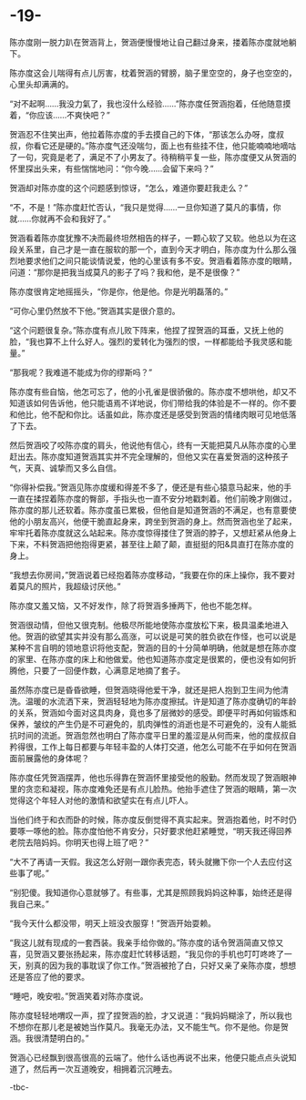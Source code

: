 # -19-
陈亦度刚一脱力趴在贺涵背上，贺涵便慢慢地让自己翻过身来，搂着陈亦度就地躺下。

陈亦度这会儿喘得有点儿厉害，枕着贺涵的臂膀，脑子里空空的，身子也空空的，心里头却满满的。

“对不起啊……我没力氣了，我也沒什么经验……”陈亦度任贺涵抱着，任他随意摸着，“你应该……不爽快吧？”

贺涵忍不住笑出声，他拉着陈亦度的手去摸自己的下体，“那该怎么办呀，度叔叔，你看它还是硬的。”陈亦度气还没喘匀，面上也有些挂不住，他只能喃喃地嘀咕了一句，究竟是老了，满足不了小男友了。待稍稍平复一些，陈亦度便又从贺涵的怀里探出头来，有些惴惴地问：“你今晚……会留下来吗？”

贺涵却对陈亦度的这个问题感到惊讶，“怎么，难道你要赶我走么？”

“不，不是！”陈亦度赶忙否认，“我只是觉得……一旦你知道了莫凡的事情，你就……你就再不会和我好了。”

贺涵看着陈亦度犹豫不决而最终坦然相告的样子，一颗心软了又软。他总以为在这段关系里，自己才是一直在服软的那一个，直到今天才明白，陈亦度为什么那么强烈地要求他们之间只能谈情说爱，他的心里该有多不安。贺涵看着陈亦度的眼睛，问道：“那你是把我当成莫凡的影子了吗？我和他，是不是很像？”

陈亦度很肯定地摇摇头，“你是你，他是他。你是光明磊落的。”

“可你心里仍然放不下他。”贺涵其实是很介意的。

“这个问题很复杂。”陈亦度有点儿败下阵来，他捏了捏贺涵的耳垂，又抚上他的脸，“我也算不上什么好人。强烈的爱转化为强烈的恨，一样都能给予我灵感和能量。”

“那我呢？我难道不能成为你的缪斯吗？”

陈亦度有些自恼，他怎可忘了，他的小孔雀是很骄傲的。陈亦度不想哄他，却又不知道该如何告诉他，他只能语焉不详地说，你们带给我的体验是不一样的。你不要和他比，他不配和你比。话虽如此，陈亦度还是感受到贺涵的情绪肉眼可见地低落了下去。

然后贺涵咬了咬陈亦度的肩头，他说他有信心，终有一天能把莫凡从陈亦度的心里赶出去。陈亦度知道贺涵其实并不完全理解的，但他又实在喜爱贺涵的这种孩子气，天真、诚挚而又多么自信。

“你得补偿我。”贺涵见陈亦度缓和得差不多了，便还是有些心猿意马起来，他的手一直在揉捏着陈亦度的臀部，手指头也一直不安分地戳刺着。他们前晚才刚做过，陈亦度的那儿还软着。陈亦度虽已累极，但他自是知道贺涵的不满足，也有意要使他的小朋友高兴，他便干脆直起身来，跨坐到贺涵的身上。然而贺涵也坐了起来，牢牢托着陈亦度就这么站起来。陈亦度惊得搂住了贺涵的脖子，又想赶紧从他身上下来，不料贺涵把他抱得更紧，甚至往上颠了颠，直挺挺的阳&具直打在陈亦度的身上。

“我想去你房间，”贺涵说着已经抱着陈亦度移动，“我要在你的床上操你，我不要对着莫凡的照片，我超级讨厌他。”

陈亦度又羞又恼，又不好发作，除了将贺涵多捶两下，他也不能怎样。

贺涵很动情，但他又很克制。他极尽所能地使陈亦度放松下来，极具温柔地进入他。贺涵的欲望其实并没有那么高涨，可以说是可笑的胜负欲在作怪，也可以说是某种不言自明的领地意识将他支配，贺涵的目的十分简单明确，他就是想在陈亦度的家里、在陈亦度的床上和他做爱。他也知道陈亦度定是很累的，便也没有如何折腾他，只要了一回便作数，心满意足地摘了套子。

虽然陈亦度已是昏昏欲睡，但贺涵晓得他爱干净，就还是把人抱到卫生间为他清洗。温暖的水流洒下来，贺涵轻轻地为陈亦度擦拭。许是知道了陈亦度确切的年龄的关系，贺涵如今面对这具肉身，竟也多了层微妙的感受。即便平时再如何锻炼和保养，皱纹的产生仍是不可避免的，肌肉弹性的消逝也是不可避免的，没有人能抵抗时间的流逝。贺涵忽然也明白了陈亦度平日里的羞涩是从何而来，他的度叔叔自矜得很，工作上每日都要与年轻丰盈的人体打交道，他怎么可能不在乎如何在贺涵面前展露他的身体呢？

陈亦度任凭贺涵摆弄，他也乐得靠在贺涵怀里接受他的殷勤。然而发现了贺涵眼神里的贪恋和凝视，陈亦度难免还是有点儿脸热。他抬手遮住了贺涵的眼睛，第一次觉得这个年轻人对他的激情和欲望实在有点儿吓人。

当他们终于和衣而卧的时候，陈亦度反倒觉得不真实起来。贺涵抱着他，时不时仍要啄一啄他的脸。陈亦度怕他不肯安分，只好要求他赶紧睡觉，“明天我还得回养老院去陪妈妈。你明天也得上班了吧？”

“大不了再请一天假。我这怎么好刚一跟你表完态，转头就撇下你一个人去应付这些事了呢。”

“别犯傻。我知道你心意就够了。有些事，尤其是照顾我妈妈这种事，始终还是得我自己来。”

“我今天什么都没带，明天上班没衣服穿！”贺涵开始耍赖。

“我这儿就有现成的一套西装。我亲手给你做的。”陈亦度的话令贺涵简直又惊又喜，见贺涵又要张扬起来，陈亦度赶忙转移话题，“我见你的手机也叮叮咚咚了一天，别真的因为我的事耽误了你工作。”贺涵被抢了白，只好又亲了亲陈亦度，想想还是答应了他的要求。

“睡吧，晚安啦。”贺涵笑着对陈亦度说。

陈亦度轻轻地喟叹一声，捏了捏贺涵的脸，才又说道：“我妈妈糊涂了，所以我也不想你在那儿老是被她当作莫凡。我毫无办法，又不能生气。你不是他。你是贺涵。我很清楚明白的。”

贺涵心已经飘到很高很高的云端了。他什么话也再说不出来，他便只能点点头说知道了，然后再一次互道晚安，相拥着沉沉睡去。


-tbc-
